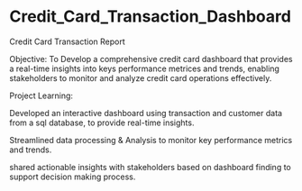 # Credit_Card_Transaction_Dashboard

Credit Card Transaction Report

Objective:
To Develop a comprehensive credit card dashboard that provides a real-time insights into keys performance metrices and trends, enabling stakeholders to monitor and analyze credit card operations effectively.

Project Learning:

Developed an interactive dashboard using transaction and customer data from a sql database, to provide real-time insights.

Streamlined data processing & Analysis to monitor key performance metrics and trends.

shared actionable insights with stakeholders based on dashboard finding to support decision making process.
 

